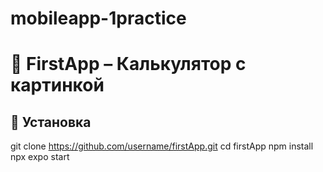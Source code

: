 # mobileapp-1practice
# 📱 FirstApp – Калькулятор с картинкой
## 🚀 Установка
git clone https://github.com/username/firstApp.git
cd firstApp
npm install
npx expo start
